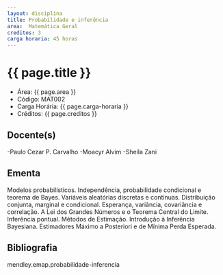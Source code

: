 ```yaml
---
layout: disciplina
title: Probabilidade e inferência
area:  Matemática Geral
creditos: 3
carga horaria: 45 horas
---
```


# {{ page.title }}

- Área: {{ page.area }}
- Código: MAT002
- Carga Horária: {{ page.carga-horaria }}
- Créditos: {{ page.creditos }}

## Docente(s) 

-Paulo Cezar P. Carvalho
-Moacyr Alvim
-Sheila Zani

## Ementa

Modelos probabilísticos. Independência, probabilidade condicional e
teorema de Bayes. Variáveis aleatórias discretas e contínuas.
Distribuição conjunta, marginal e condicional. Esperança, variância,
covariância e correlação. A Lei dos Grandes Números e o Teorema
Central do Limite. Inferência pontual. Métodos de Estimação.
Introdução à Inferência Bayesiana. Estimadores Máximo a Posteriori e
de Mínima Perda Esperada.

## Bibliografia

mendley.emap.probabilidade-inferencia


